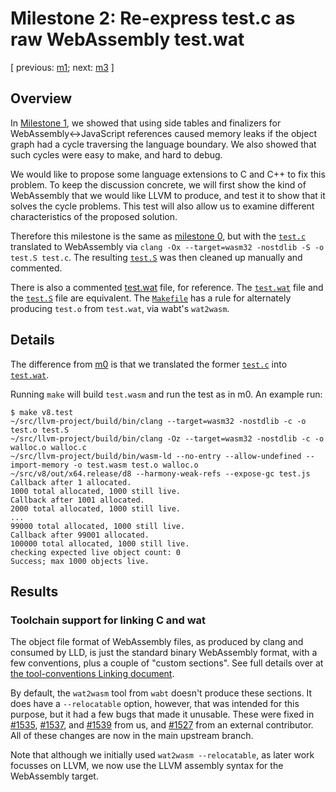 # Milestone 2: Re-express test.c as raw WebAssembly test.wat

[ previous: [m1](../m1/); next: [m3](../m3/) ]

## Overview

In [Milestone 1](../m1/), we showed that using side tables and
finalizers for WebAssembly<->JavaScript references caused memory leaks
if the object graph had a cycle traversing the language boundary.  We
also showed that such cycles were easy to make, and hard to debug.

We would like to propose some language extensions to C and C++ to fix
this problem.  To keep the discussion concrete, we will first show the
kind of WebAssembly that we would like LLVM to produce, and test it to
show that it solves the cycle problems.  This test will also allow us to
examine different characteristics of the proposed solution.

Therefore this milestone is the same as [milestone 0](../m0/), but with
the [`test.c`](../m0/test.c) translated to WebAssembly via `clang -Ox
--target=wasm32 -nostdlib -S -o test.S test.c`.  The resulting
[`test.S`](./test.S) was then cleaned up manually and commented.

There is also a commented [test.wat](./test.wat) file, for reference.
The [`test.wat`](./test.wat) file and the [`test.S`](./test.S) file are
equivalent.  The [`Makefile`](./Makefile) has a rule for alternately
producing `test.o` from `test.wat`, via wabt's `wat2wasm`.

## Details

The difference from [m0](../m0) is that we translated the former
[`test.c`](../m0/test.c) into [`test.wat`](./test.wat).

Running `make` will build `test.wasm` and run the test as in m0.  An
example run:

```
$ make v8.test
~/src/llvm-project/build/bin/clang --target=wasm32 -nostdlib -c -o test.o test.S
~/src/llvm-project/build/bin/clang -Oz --target=wasm32 -nostdlib -c -o walloc.o walloc.c
~/src/llvm-project/build/bin/wasm-ld --no-entry --allow-undefined --import-memory -o test.wasm test.o walloc.o
~/src/v8/out/x64.release/d8 --harmony-weak-refs --expose-gc test.js
Callback after 1 allocated.
1000 total allocated, 1000 still live.
Callback after 1001 allocated.
2000 total allocated, 1000 still live.
...
99000 total allocated, 1000 still live.
Callback after 99001 allocated.
100000 total allocated, 1000 still live.
checking expected live object count: 0
Success; max 1000 objects live.
```

## Results

### Toolchain support for linking C and wat

The object file format of WebAssembly files, as produced by clang and
consumed by LLD, is just the standard binary WebAssembly format, with a
few conventions, plus a couple of "custom sections".  See full details
over at [the tool-conventions Linking
document](https://github.com/WebAssembly/tool-conventions/blob/master/Linking.md).

By default, the `wat2wasm` tool from `wabt` doesn't produce these
sections.  It does have a `--relocatable` option, however, that was
intended for this purpose, but it had a few bugs that made it unusable.
These were fixed in
[#1535](https://github.com/WebAssembly/wabt/pull/1535),
[#1537](https://github.com/WebAssembly/wabt/pull/1537), and
[#1539](https://github.com/WebAssembly/wabt/pull/1539) from us, and
[#1527](https://github.com/WebAssembly/wabt/pull/1527) from an external
contributor.  All of these changes are now in the main upstream branch.

Note that although we initially used `wat2wasm --relocatable`, as later
work focusses on LLVM, we now use the LLVM assembly syntax for the
WebAssembly target.
